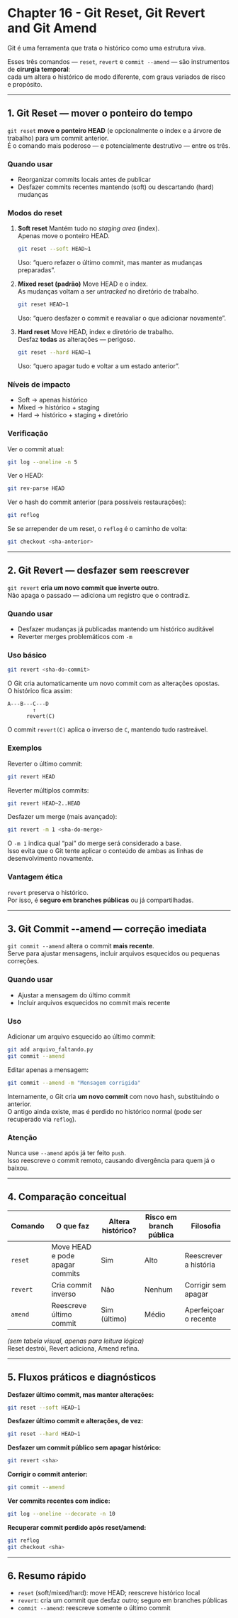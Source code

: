 # Chapter 16 - Git Reset, Git Revert and Git Amend

Git é uma ferramenta que trata o histórico como uma estrutura viva. 

Esses três comandos — `reset`, `revert` e `commit --amend` — são instrumentos de **cirurgia temporal**:  
cada um altera o histórico de modo diferente, com graus variados de risco e propósito.

---

## 1. Git Reset — mover o ponteiro do tempo

`git reset` **move o ponteiro HEAD** (e opcionalmente o index e a árvore de trabalho) para um commit anterior.  
É o comando mais poderoso — e potencialmente destrutivo — entre os três.

### Quando usar
- Reorganizar commits locais antes de publicar
- Desfazer commits recentes mantendo (soft) ou descartando (hard) mudanças

### Modos do reset

1. **Soft reset**
   Mantém tudo no *staging area* (index).  
   Apenas move o ponteiro HEAD.

   ```bash
   git reset --soft HEAD~1
   ```

   Uso: “quero refazer o último commit, mas manter as mudanças preparadas”.

2. **Mixed reset (padrão)**
   Move HEAD e o index.  
   As mudanças voltam a ser *untracked* no diretório de trabalho.

   ```bash
   git reset HEAD~1
   ```

   Uso: “quero desfazer o commit e reavaliar o que adicionar novamente”.

3. **Hard reset**
   Move HEAD, index e diretório de trabalho.  
   Desfaz **todas** as alterações — perigoso.

   ```bash
   git reset --hard HEAD~1
   ```

   Uso: “quero apagar tudo e voltar a um estado anterior”.

### Níveis de impacto
- Soft → apenas histórico
- Mixed → histórico + staging
- Hard → histórico + staging + diretório

### Verificação
Ver o commit atual:

```bash
git log --oneline -n 5
```

Ver o HEAD:

```bash
git rev-parse HEAD
```

Ver o hash do commit anterior (para possíveis restaurações):

```bash
git reflog
```

Se se arrepender de um reset, o `reflog` é o caminho de volta:

```bash
git checkout <sha-anterior>
```

---

## 2. Git Revert — desfazer sem reescrever

`git revert` **cria um novo commit que inverte outro**.  
Não apaga o passado — adiciona um registro que o contradiz.

### Quando usar
- Desfazer mudanças já publicadas mantendo um histórico auditável
- Reverter merges problemáticos com `-m`

### Uso básico
```bash
git revert <sha-do-commit>
```

O Git cria automaticamente um novo commit com as alterações opostas.  
O histórico fica assim:

    A---B---C---D
            ↑
          revert(C)

O commit `revert(C)` aplica o inverso de `C`, mantendo tudo rastreável.

### Exemplos

Reverter o último commit:
```bash
git revert HEAD
```

Reverter múltiplos commits:
```bash
git revert HEAD~2..HEAD
```

Desfazer um merge (mais avançado):
```bash
git revert -m 1 <sha-do-merge>
```

O `-m 1` indica qual “pai” do merge será considerado a base.  
Isso evita que o Git tente aplicar o conteúdo de ambas as linhas de desenvolvimento novamente.

### Vantagem ética
`revert` preserva o histórico.  
Por isso, é **seguro em branches públicas** ou já compartilhadas.

---

## 3. Git Commit --amend — correção imediata

`git commit --amend` altera o commit **mais recente**.  
Serve para ajustar mensagens, incluir arquivos esquecidos ou pequenas correções.

### Quando usar
- Ajustar a mensagem do último commit
- Incluir arquivos esquecidos no commit mais recente

### Uso

Adicionar um arquivo esquecido ao último commit:
```bash
git add arquivo_faltando.py
git commit --amend
```

Editar apenas a mensagem:
```bash
git commit --amend -m "Mensagem corrigida"
```

Internamente, o Git cria **um novo commit** com novo hash, substituindo o anterior.  
O antigo ainda existe, mas é perdido no histórico normal (pode ser recuperado via `reflog`).

### Atenção
Nunca use `--amend` após já ter feito `push`.  
Isso reescreve o commit remoto, causando divergência para quem já o baixou.

---

## 4. Comparação conceitual

| Comando | O que faz | Altera histórico? | Risco em branch pública | Filosofia |
|----------|------------|-------------------|--------------------------|------------|
| `reset` | Move HEAD e pode apagar commits | Sim | Alto | Reescrever a história |
| `revert` | Cria commit inverso | Não | Nenhum | Corrigir sem apagar |
| `amend` | Reescreve último commit | Sim (último) | Médio | Aperfeiçoar o recente |

*(sem tabela visual, apenas para leitura lógica)*  
Reset destrói, Revert adiciona, Amend refina.

---

## 5. Fluxos práticos e diagnósticos

**Desfazer último commit, mas manter alterações:**
```bash
git reset --soft HEAD~1
```

**Desfazer último commit e alterações, de vez:**
```bash
git reset --hard HEAD~1
```

**Desfazer um commit público sem apagar histórico:**
```bash
git revert <sha>
```

**Corrigir o commit anterior:**
```bash
git commit --amend
```

**Ver commits recentes com índice:**
```bash
git log --oneline --decorate -n 10
```

**Recuperar commit perdido após reset/amend:**
```bash
git reflog
git checkout <sha>
```

---

## 6. Resumo rápido

- `reset` (soft/mixed/hard): move HEAD; reescreve histórico local
- `revert`: cria um commit que desfaz outro; seguro em branches públicas
- `commit --amend`: reescreve somente o último commit

